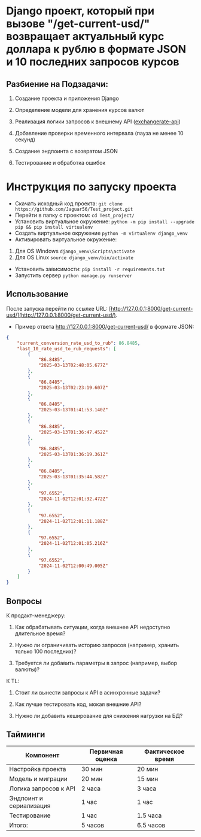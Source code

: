 # Django проект, который при вызове "/get-current-usd/" возвращает актуальный курс доллара к рублю в формате JSON и 10 последних запросов курсов

## Разбиение на Подзадачи:

1. Создание проекта и приложения Django

2. Определение модели для хранения курсов валют

3. Реализация логики запросов к внешнему API ([exchangerate-api](https://www.exchangerate-api.com/.))

4. Добавление проверки временного интервала (пауза не менее 10 секунд)

5. Создание эндпоинта с возвратом JSON

6. Тестирование и обработка ошибок

# Инструкция по запуску проекта
* Скачать исходный код проекта: `git clone https://github.com/Jaguar56/Test_project.git`
* Перейти в папку с проектом: `cd Test_project/`
* Установить виртуальное окружение: `python -m pip install --upgrade pip && pip install virtualenv`
* Создать виртуальное окружение `python -m virtualenv django_venv`
* Активировать виртуальное окружение:
1. Для OS Windows  `django_venv\Scripts\activate`
2. Для OS Linux `source django_venv/bin/activate`
* Установить зависимости: `pip install -r requirements.txt`
* Запустить сервер `python manage.py runserver`

## Использование

После запуска перейти по ссылке
URL: [http://127.0.0.1:8000/get-current-usd/](http://127.0.0.1:8000/get-current-usd/).

* Пример ответа http://127.0.0.1:8000/get-current-usd/ в формате JSON:
```json
{
    "current_conversion_rate_usd_to_rub": 86.8485,
    "last_10_rate_usd_to_rub_requests": [
        {
            "86.8485",
            "2025-03-13T02:48:05.677Z"
        },
        {
            "86.8485",
            "2025-03-13T02:23:19.607Z"
        },
        {
            "86.8485",
            "2025-03-13T01:41:53.140Z"
        },
        {
            "86.8485",
            "2025-03-13T01:36:47.452Z"
        },
        {
            "86.8485",
            "2025-03-13T01:36:19.361Z"
        },
        {
            "86.8485",
            "2025-03-13T01:35:44.582Z"
        },
        {
            "97.6552",
            "2024-11-02T12:01:32.472Z"
        },
        {
            "97.6552",
            "2024-11-02T12:01:11.188Z"
        },
        {
            "97.6552",
            "2024-11-02T12:01:05.216Z"
        },
        {
            "97.6552",
            "2024-11-02T12:00:49.005Z"
        }
    ]
}
```

## Вопросы
К продакт-менеджеру:

1. Как обрабатывать ситуации, когда внешнее API недоступно длительное время?

2. Нужно ли ограничивать историю запросов (например, хранить только 100 последних)?

3. Требуется ли добавить параметры в запрос (например, выбор валюты)?

К TL:

1. Стоит ли вынести запросы к API в асинхронные задачи?

2. Как лучше тестировать код, мокая внешние API?

3. Нужно ли добавить кеширование для снижения нагрузки на БД?

## Тайминги

|Компонент	                 |Первичная оценка	      |Фактическое время|
|----------------------------|------------------------|-----------------|
|Настройка проекта	         |30 мин	              |20 мин           |
|Модель и миграции	         |20 мин	              |15 мин           |
|Логика запросов к API	     |2 часа	              |3 часа           |
|Эндпоинт и сериализация	 |1 час                   |1 час            |
|Тестирование	             |1 час	                  | 1.5 часа        |
|Итого:	                     |5 часов	              |6.5 часов        |
